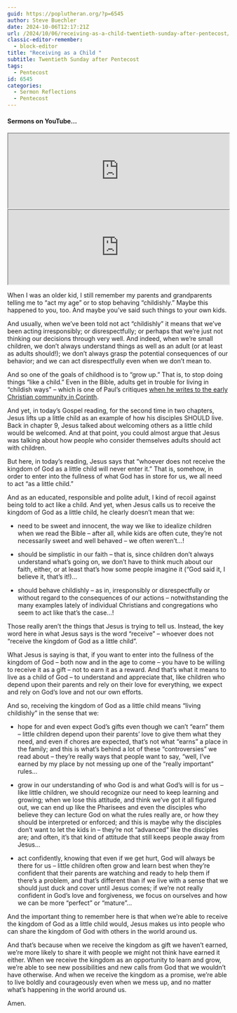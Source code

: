 ```yaml
---
guid: https://poplutheran.org/?p=6545
author: Steve Buechler
date: 2024-10-06T12:17:21Z
url: /2024/10/06/receiving-as-a-child-twentieth-sunday-after-pentecost/
classic-editor-remember:
  - block-editor
title: "Receiving as a Child "
subtitle: Twentieth Sunday after Pentecost
tags:
  - Pentecost
id: 6545
categories:
  - Sermon Reflections
  - Pentecost
---
```


#### Sermons on YouTube…

<div class="wp-block-columns is-layout-flex wp-container-core-columns-is-layout-143 wp-block-columns-is-layout-flex"><div class="wp-block-column is-layout-flow wp-block-column-is-layout-flow"><iframe height="170" loading="lazy" src="https://youtube.com/embed/RYrCc6qVxpU" width="100%"></iframe></div><div class="wp-block-column is-layout-flow wp-block-column-is-layout-flow"><iframe height="170" loading="lazy" src="https://youtube.com/embed/71rAH1plMRE" width="100%"></iframe></div></div>


When I was an older kid, I still remember my parents and grandparents telling me to “act my age” or to stop behaving “childishly.” Maybe this happened to you, too. And maybe you’ve said such things to your own kids.

And usually, when we’ve been told not act “childishly” it means that we’ve been acting irresponsibly; or disrespectfully; or perhaps that we’re just not thinking our decisions through very well. And indeed, when we’re small children, we don’t always understand things as well as an adult (or at least as adults should!); we don’t always grasp the potential consequences of our behavior; and we can act disrespectfully even when we don’t mean to.

And so one of the goals of childhood is to “grow up.” That is, to stop doing things “like a child.” Even in the Bible, adults get in trouble for living in “childish ways” – which is one of Paul’s critiques [when he writes to the early Christian community in Corinth](https://bible.oremus.org/?ql=595136695).

And yet, in today’s Gospel reading, for the second time in two chapters, Jesus lifts up a little child as an example of how his disciples SHOULD live. Back in chapter 9, Jesus talked about welcoming others as a little child would be welcomed. And at that point, you could almost argue that Jesus was talking about how people who consider themselves adults should act with children.

But here, in today’s reading, Jesus says that “whoever does not receive the kingdom of God as a little child will never enter it.” That is, somehow, in order to enter into the fullness of what God has in store for us, we all need to act “as a little child.”

And as an educated, responsible and polite adult, I kind of recoil against being told to act like a child. And yet, when Jesus calls us to receive the kingdom of God as a little child, he clearly doesn’t mean that we:

- need to be sweet and innocent, the way we like to idealize children when we read the Bible – after all, while kids are often cute, they’re not necessarily sweet and well behaved – we often weren’t…!

- should be simplistic in our faith – that is, since children don’t always understand what’s going on, we don’t have to think much about our faith, either, or at least that’s how some people imagine it (“God said it, I believe it, that’s it!)…

- should behave childishly – as in, irresponsibly or disrespectfully or without regard to the consequences of our actions – notwithstanding the many examples lately of individual Christians and congregations who seem to act like that’s the case…!

Those really aren’t the things that Jesus is trying to tell us. Instead, the key word here in what Jesus says is the word “receive” – whoever does not “receive the kingdom of God as a little child”.

What Jesus is saying is that, if you want to enter into the fullness of the kingdom of God – both now and in the age to come – you have to be willing to receive it as a gift – not to earn it as a reward. And that’s what it means to live as a child of God – to understand and appreciate that, like children who depend upon their parents and rely on their love for everything, we expect and rely on God’s love and not our own efforts.

And so, receiving the kingdom of God as a little child means “living childishly” in the sense that we:

- hope for and even expect God’s gifts even though we can’t “earn” them – little children depend upon their parents’ love to give them what they need, and even if chores are expected, that’s not what “earns” a place in the family; and this is what’s behind a lot of these “controversies” we read about – they’re really ways that people want to say, “well, I’ve earned by my place by not messing up one of the “really important” rules…

- grow in our understanding of who God is and what God’s will is for us – like little children, we should recognize our need to keep learning and growing; when we lose this attitude, and think we’ve got it all figured out, we can end up like the Pharisees and even the disciples who believe they can lecture God on what the rules really are, or how they should be interpreted or enforced; and this is maybe why the disciples don’t want to let the kids in – they’re not “advanced” like the disciples are; and often, it’s that kind of attitude that still keeps people away from Jesus…

- act confidently, knowing that even if we get hurt, God will always be there for us – little children often grow and learn best when they’re confident that their parents are watching and ready to help them if there’s a problem, and that’s different than if we live with a sense that we should just duck and cover until Jesus comes; if we’re not really confident in God’s love and forgiveness, we focus on ourselves and how we can be more “perfect” or “mature”…

And the important thing to remember here is that when we’re able to receive the kingdom of God as a little child would, Jesus makes us into people who can share the kingdom of God with others in the world around us.

And that’s because when we receive the kingdom as gift we haven’t earned, we’re more likely to share it with people we might not think have earned it either. When we receive the kingdom as an opportunity to learn and grow, we’re able to see new possibilities and new calls from God that we wouldn’t have otherwise. And when we receive the kingdom as a promise, we’re able to live boldly and courageously even when we mess up, and no matter what’s happening in the world around us.

Amen.
